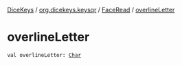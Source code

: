[DiceKeys](../../index.md) / [org.dicekeys.keysqr](../index.md) / [FaceRead](index.md) / [overlineLetter](./overline-letter.md)

# overlineLetter

`val overlineLetter: `[`Char`](https://kotlinlang.org/api/latest/jvm/stdlib/kotlin/-char/index.html)